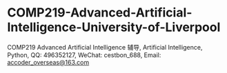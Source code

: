 # COMP219-Advanced-Artificial-Intelligence-University-of-Liverpool
COMP219 Advanced Artificial Intelligence 辅导, Artificial Intelligence, Python, QQ: 496352127, WeChat: cestbon_688, Email: accoder_overseas@163.com
